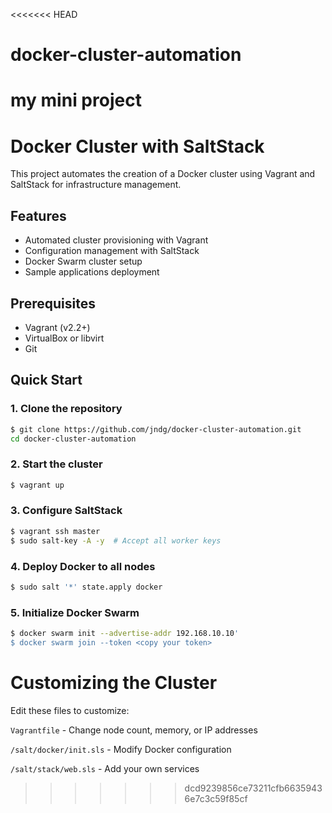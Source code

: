 <<<<<<< HEAD
# docker-cluster-automation
my mini project
=======
# Docker Cluster with SaltStack

This project automates the creation of a Docker cluster using Vagrant and SaltStack for infrastructure management.

## Features
- Automated cluster provisioning with Vagrant
- Configuration management with SaltStack
- Docker Swarm cluster setup
- Sample applications deployment

## Prerequisites
- Vagrant (v2.2+)
- VirtualBox or libvirt
- Git

## Quick Start

### 1. Clone the repository
```bash
$ git clone https://github.com/jndg/docker-cluster-automation.git
cd docker-cluster-automation
```
### 2. Start the cluster
```bash
$ vagrant up
```
### 3. Configure SaltStack
```bash
$ vagrant ssh master
$ sudo salt-key -A -y  # Accept all worker keys
```

### 4. Deploy Docker to all nodes
```bash
$ sudo salt '*' state.apply docker
```
### 5. Initialize Docker Swarm
```bash
$ docker swarm init --advertise-addr 192.168.10.10'
$ docker swarm join --token <copy your token>
```

# Customizing the Cluster

Edit these files to customize:

  ```Vagrantfile``` - Change node count, memory, or IP addresses

  ```/salt/docker/init.sls``` - Modify Docker configuration

  ```/salt/stack/web.sls``` - Add your own services
>>>>>>> dcd9239856ce73211cfb66359436e7c3c59f85cf
